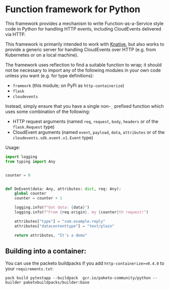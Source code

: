 # Function framework for Python

This framework provides a mechanism to write Function-as-a-Service style code in
Python for handling HTTP events, including CloudEvents delivered via HTTP.

This framework is primarily intended to work with
[Knative](https://knative.dev/), but also works to provide a generic server for
handling CloudEvents over HTTP (e.g. from Kubernetes or on a local machine).

The framework uses reflection to find a suitable function to wrap; it should not
be necessary to import any of the following modules in your own code unless you
want (e.g. for type definitions):

- `frameork` (this module; on PyPi as `http-containerize`)
- `flask`
- `cloudevents`

Instead, simply ensure that you have a single non-`_` prefixed function which
uses some combination of the following:

- HTTP request arguments (named `req`, `request`, `body`, `headers` or of the
  `flask.Request` type)
- CloudEvent arguments (named `event`, `payload`, `data`, `attributes` or of the
  `cloudevents.sdk.event.v1.Event` type)

Usage:

```python
import logging
from typing import Any


counter = 0


def DoEvent(data: Any, attributes: dict, req: Any):
    global counter
    counter = counter + 1

    logging.info(f"Got data: {data}")
    logging.info(f"From {req.origin}, my {counter}th request!")

    attributes["type"] = "com.example.reply"
    attributes["datacontenttype"] = "text/plain"

    return attributes, "It's a demo"

```

## Building into a container:

You can use the packeto buildpacks if you add `http-containerize>=0.4.0` to your `requirements.txt`:

```shell
pack build pytestapp --buildpack  gcr.io/paketo-community/python --builder paketobuildpacks/builder:base
```